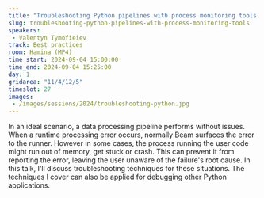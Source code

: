 ```yaml
---
title: "Troubleshooting Python pipelines with process monitoring tools."
slug: troubleshooting-python-pipelines-with-process-monitoring-tools
speakers:
 - Valentyn Tymofieiev
track: Best practices
room: Hamina (MP4)
time_start: 2024-09-04 15:00:00
time_end: 2024-09-04 15:25:00
day: 1
gridarea: "11/4/12/5"
timeslot: 27
images:
 - /images/sessions/2024/troubleshooting-python.jpg 
---
```


In an ideal scenario, a data processing pipeline performs without issues. When a runtime processing error occurs, normally Beam surfaces the error to the runner. However in some cases, the process running the user code might run out of memory, get stuck or crash. This can prevent it from reporting the error, leaving the user unaware of the failure's root cause. In this talk, I'll discuss troubleshooting techniques for these situations. The techniques I cover can also be applied for debugging other Python applications.
